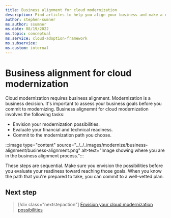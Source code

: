 ```yaml
---
title: Business alignment for cloud modernization
description: Find articles to help you align your business and make a commitment toward your modernization effort.
author: stephen-sumner
ms.author: ssumner
ms.date: 08/19/2022
ms.topic: conceptual
ms.service: cloud-adoption-framework
ms.subservice:
ms.custom: internal
---
```


# Business alignment for cloud modernization

Cloud modernization requires business alignment. Modernization is a business decision. It's important to assess your business goals before you commit to modernizing. Business alignemnt for cloud modernization involves the following tasks:

- Envision your modernization possibilities.
- Evaluate your financial and technical readiness.
- Commit to the modernization path you choose.

:::image type="content" source="../../_images/modernize/business-alignment/business-alignment.png" alt-text="Image showing where you are in the business alignment process.":::

These steps are sequential. Make sure you envision the possibilities before you evaluate your readiness toward reaching those goals. When you know the path that you're prepared to take, you can commit to a well-vetted plan.

## Next step

>[!div class="nextstepaction"]
> [Envision your cloud modernization possibilities](../../modernize/business-alignment/envision-cloud-modernization.md)
